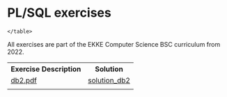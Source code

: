 # PL/SQL exercises

<table>
        <tr>
            <th>Exercise Description</th>
            <th>Solution</th>
        </tr>
        <tr>
            <td>
                <a href="https://github.com/CoGn151oN/plsql_exercises/blob/main/Docs/db2.pdf" target="_blank">db2.pdf</a>
            </td>
            <td>
                <a href="" target="_blank">solution_db2</a>
            </td>
        </tr>
        <tr>
            <td>
                <a href="" target="_blank"></a>
            </td>
            <td>
                <a href="" target="_blank"></a>
            </td>
        </tr>
    
    </table>


All exercises are part of the EKKE Computer Science BSC curriculum from 2022.
